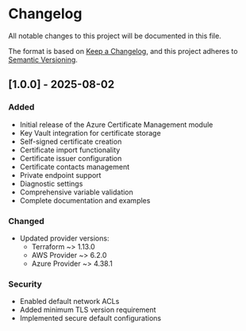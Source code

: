 # Changelog

All notable changes to this project will be documented in this file.

The format is based on [Keep a Changelog](https://keepachangelog.com/en/1.0.0/),
and this project adheres to [Semantic Versioning](https://semver.org/spec/v2.0.0.html).

## [1.0.0] - 2025-08-02

### Added
- Initial release of the Azure Certificate Management module
- Key Vault integration for certificate storage
- Self-signed certificate creation
- Certificate import functionality
- Certificate issuer configuration
- Certificate contacts management
- Private endpoint support
- Diagnostic settings
- Comprehensive variable validation
- Complete documentation and examples

### Changed
- Updated provider versions:
  - Terraform ~> 1.13.0
  - AWS Provider ~> 6.2.0
  - Azure Provider ~> 4.38.1

### Security
- Enabled default network ACLs
- Added minimum TLS version requirement
- Implemented secure default configurations
